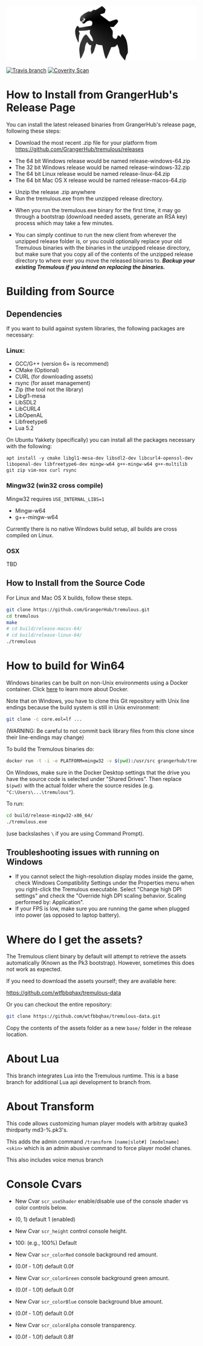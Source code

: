![Wtfbbqhax/Tremulous/tremulous-banner.jpg](misc/tremulous-banner.jpg)

[![Travis branch](https://travis-ci.org/GrangerHub/tremulous.svg?branch=master)](https://travis-ci.org/GrangerHub/tremulous)
[![Coverity Scan](https://img.shields.io/coverity/scan/9866.svg?maxAge=3600)](https://scan.coverity.com/projects/wtfbbqhax-tremulous)

# How to Install from GrangerHub's Release Page

You can install the latest released binaries from GrangerHub's release page,
following these steps:

* Download the most recent .zip file for your platform from https://github.com/GrangerHub/tremulous/releases
 - The 64 bit Windows release would be named release-windows-64.zip
 - The 32 bit Windows release would be named release-windows-32.zip
 - The 64 bit Linux release would be named release-linux-64.zip
 - The 64 bit Mac OS X release would be named release-macos-64.zip
* Unzip the release .zip anywhere
* Run the tremulous.exe from the unzipped release directory.
 - When you run the tremulous.exe binary for the first time, it may go through a bootstrap (download needed assets, generate an RSA key) process which may take a few minutes.
* You can simply continue to run the new client from wherever the unzipped release folder is, or you could optionally replace your old Tremulous binaries with the binaries in the unzipped release directory, but make sure that you copy all of the contents of the unzipped release directory to where ever you move the released binaries to.  **_Backup your existing Tremulous if you intend on replacing the binaries._**

# Building from Source

## Dependencies

If you want to build against system libraries, the following packages are necessary:

### Linux:

* GCC/G++ (version 6+ is recommend)
* CMake (Optional)
* CURL (for downloading assets)
* rsync (for asset management)
* Zip (the tool not the library)
* Libgl1-mesa
* LibSDL2
* LibCURL4
* LibOpenAL
* Libfreetype6
* Lua 5.2

On Ubuntu Yakkety (specifically) you can install all the packages necessary with the following:

```
apt install -y cmake libgl1-mesa-dev libsdl2-dev libcurl4-openssl-dev libopenal-dev libfreetype6-dev mingw-w64 g++-mingw-w64 g++-multilib git zip vim-nox curl rsync

```

### Mingw32 (win32 cross compile)

Mingw32 requires `USE_INTERNAL_LIBS=1`

* Mingw-w64
* g++-mingw-w64

Currently there is no native Windows build setup, all builds are cross compiled on Linux.

### OSX

TBD

## How to Install from the Source Code

For Linux and Mac OS X builds, follow these steps.

```bash
git clone https://github.com/GrangerHub/tremulous.git
cd tremulous
make
# cd build/release-macos-64/
# cd build/release-linux-64/
./tremulous
```

# How to build for Win64

Windows binaries can be built on non-Unix environments using a Docker container.
Click [here](https://www.docker.com/) to learn more about Docker.

Note that on Windows, you have to clone this Git repository with Unix line endings 
because the build system is still in Unix environment:

```bash
git clone -c core.eol=lf ...
```
(WARNING: Be careful to not commit back library files from this clone since their line-endings may change)

To build the Tremulous binaries do:

```bash
docker run -t -i -e PLATFORM=mingw32 -v $(pwd):/usr/src grangerhub/tremulous13:latest ./misc/docker-build.sh
```

On Windows, make sure in the Docker Desktop settings that the drive you have the source 
code is selected under "Shared Drives". Then replace `$(pwd)` with the actual folder where the 
source resides (e.g. `"C:\Users\...\tremulous"`).

To run:

```bash
cd build/release-mingw32-x86_64/
./tremulous.exe
```

(use backslashes `\` if you are using Command Prompt).

## Troubleshooting issues with running on Windows 

- If you cannot select the high-resolution display modes inside the game, check Windows 
Compatibility Settings under the Properties menu when you right-click the 
Tremulous executable. Select "Change high DPI  settings" and check the
"Override high DPI scaling behavior. Scaling performed by: Application".
- If your FPS is low, make sure you are running the game when plugged into 
power (as opposed to laptop battery).

# Where do I get the assets?

The Tremulous client binary by default will attempt to retrieve the assets automatically (Known as the Pk3 bootstrap).
However, sometimes this does not work as expected.

If you need to download the assets yourself; they are available here:

https://github.com/wtfbbqhax/tremulous-data

Or you can checkout the entire repository:

```bash
git clone https://github.com/wtfbbqhax/tremulous-data.git
```

Copy the contents of the assets folder as a new `base/` folder in the release location.

# About Lua

This branch integrates Lua into the Tremulous runtime. This is a base branch for additional Lua api development to branch from.

# About Transform

This code allows customizing human player models with arbitray quake3 thirdparty md3-%.pk3's.

This adds the admin command `/transform [name|slot#] [modelname] <skin>` which is an admin abusive command to
force player model chanes.

This also includes voice menus branch


# Console Cvars

* New Cvar `scr_useShader` enable/disable use of the console shader vs color controls below. 
 - (0, 1) default 1 (enabled)
* New Cvar `scr_height` control console height.
 - 100: (e.g., 100%) Default
* New Cvar `scr_colorRed` console background red amount.
 - (0.0f - 1.0f) default 0.0f
* New Cvar `scr_colorGreen` console background green amount.
 - (0.0f - 1.0f) default 0.0f
* New Cvar `scr_colorBlue` console background blue amount.
 - (0.0f - 1.0f) default 0.0f
* New Cvar `scr_colorAlpha` console transparency.
 - (0.0f - 1.0f) default 0.8f
